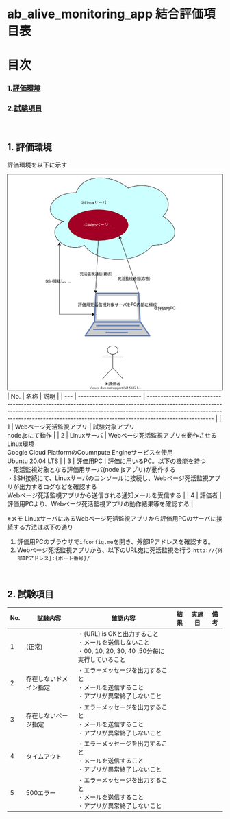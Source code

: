 # ab_alive_monitoring_app 結合評価項目表

# 目次
### 1.[評価環境](#anchor1)
### 2.[試験項目](#anchor2)



<a id="anchor1"></a><br>

## 1. 評価環境
評価環境を以下に示す
![](./doc_img/evalConfiguration.dio.svg)
| No. | 名称                    | 説明                                                                                                                                                                                                                                                               |
| --- | ----------------------- | ------------------------------------------------------------------------------------------------------------------------------------------------------------------------------------------------------------------------------------------------------------------ |
| 1   | Webページ死活監視アプリ | 試験対象アプリ<br>node.jsにて動作                                                                                                                                                                                                                                  |
| 2   | Linuxサーバ             | Webページ死活監視アプリを動作させるLinux環境<br> Google Cloud PlatformのCoumnpute Engineサービスを使用<br>Ubuntu 20.04 LTS                                                                                                                                         |
| 3   | 評価用PC                | 評価に用いるPC。以下の機能を持つ<br>・死活監視対象となる評価用サーバ(node.jsアプリ)が動作する<br>・SSH接続にて、Linuxサーバのコンソールに接続し、Webページ死活監視アプリが出力するログなどを確認する<br> Webページ死活監視アプリから送信される通知メールを受信する |
| 4   | 評価者                  | 評価用PCより、Webページ死活監視アプリの動作結果等を確認する                                                                                                                                                                                                        |

※メモ
LinuxサーバにあるWebページ死活監視アプリから評価用PCのサーバに接続する方法は以下の通り
1. 評価用PCのブラウザで`ifconfig.me`を開き、外部IPアドレスを確認する。
2. Webページ死活監視アプリから、以下のURL宛に死活監視を行う
   `http://{外部IPアドレス}:{ポート番号}/`

<a id="anchor2"></a><br>

## 2. 試験項目


| No. | 試験内容               | 確認内容                                                                                                  | 結果 | 実施日 | 備考 |
| --- | ---------------------- | --------------------------------------------------------------------------------------------------------- | ---- | ------ | ---- |
| 1   | (正常)                 | ・{URL} is OKと出力すること<br>・メールを送信しないこと<br>・00, 10, 20, 30, 40 ,50分毎に実行していること |      |        |      |
| 2   | 存在しないドメイン指定 | ・エラーメッセージを出力すること<br>・メールを送信すること<br>・アプリが異常終了しないこと                |      |        |      |
| 3   | 存在しないページ指定   | ・エラーメッセージを出力すること<br>・メールを送信すること<br>・アプリが異常終了しないこと                |      |        |      |
| 4   | タイムアウト           | ・エラーメッセージを出力すること<br>・メールを送信すること<br>・アプリが異常終了しないこと                |      |        |      |
| 5   | 500エラー              | ・エラーメッセージを出力すること<br>・メールを送信すること<br>・アプリが異常終了しないこと                |      |        |      |